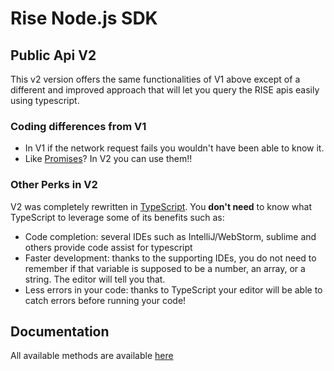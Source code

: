 # Rise Node.js SDK

## Public Api V2

This v2 version offers the same functionalities of V1 above except of a different and improved approach that will let you query the RISE apis easily using typescript.

### Coding differences from V1
- In V1 if the network request fails you wouldn't have been able to know it.
- Like [Promises](https://developers.google.com/web/fundamentals/getting-started/primers/promises)? In V2 you can use them!!

### Other Perks in V2

V2 was completely rewritten in [TypeScript](https://www.typescriptlang.org/). You **don't need** to know what TypeScript to leverage some of its benefits such as:
- Code completion: several IDEs such as IntelliJ/WebStorm, sublime and others provide code assist for typescript
- Faster development: thanks to the supporting IDEs, you do not need to remember if that variable is supposed to be a number, an array, or a string. The editor will tell you that. 
- Less errors in your code: thanks to TypeScript your editor will be able to catch errors before running your code!

## Documentation

All available methods are available [here]('docs/')